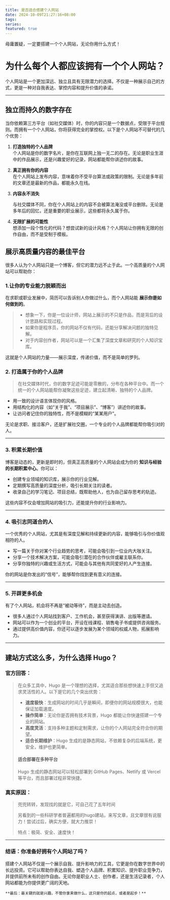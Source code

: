 ```yaml
---
title: 是否适合搭建个人网站
date: 2024-10-09T21:27:16+08:00
tags: 
series: 
featured: true
---
```

毋庸置疑，一定要搭建一个个人网站，无论你用什么方式！

<!--more-->

# 为什么每个人都应该拥有一个个人网站？

个人网站是一个更加深远、独立且具有无限潜力的选择。不仅是一种展示自己的方式，更是一种对自我表达、掌控内容和提升价值的承诺。

---

## **独立而持久的数字存在**

当你依赖第三方平台（如社交媒体）时，你的内容只是一个数据点，受限于平台规则。而拥有一个个人网站，你将获得完全的掌控权。以下是个人网站不可替代的几个优势：

1. **打造独特的个人品牌**  
   个人网站是你的数字名片，是你在互联网上独一无二的存在。无论是职业生涯中的作品展示，还是兴趣爱好的记录，网站都能帮你讲述你的故事。

2. **真正拥有你的内容**  
   在个人网站上发布内容，意味着你不受平台算法或政策的限制。无论是多年前的文章还是最新的作品，都能永久在线。

2. **内容永不消失**
   
   与社交媒体不同，你在个人网站上的内容不会被算法淹没或平台删除。无论是多年后的回忆，还是重要的职业展示，这些都将永久属于你。
   
3. **无限扩展的可能性**  
   想添加一段个性化的代码？想尝试新的设计风格？个人网站让你拥有无限的创作自由，而不是受制于模板。



## **展示高质量内容的最佳平台**

很多人认为个人网站只是一个博客，但它的潜力远不止于此。一个高质量的个人网站可以帮助你：

### **1.让你的专业能力脱颖而出**  

在求职或职业发展中，简历可以告诉别人你做过什么，而个人网站能 **展示你是如何做到的**。  

> - 想象一下，你是一位设计师，网站上展示的不只是作品，而是背后的设计思路和实现过程。  
> - 如果你是程序员，你的网站不仅有代码，还能分享解决问题的独特见解。  
> - 对于内容创作者，网站可以是一个汇集了深度文章和研究的个人知识宝库。

这就是个人网站的力量——展示深度，传递价值，而不是简单的罗列。

### **2. 打造属于你的个人品牌**

> 在社交媒体时代，你的数字足迹可能是零散的，分布在各种平台中。而一个统一的个人网站能帮你凝聚这些足迹，建立起清晰、独特的个人品牌。

- 用一致的设计语言体现你的风格。
- 用结构化的内容（如“关于我”、“项目展示”、“博客”）讲述你的故事。
- 让访问者记住你的独特性，而不是模糊的“某某用户”。

无论是求职、接洽客户，还是扩展社交圈，一个专业的个人品牌都能帮你吸引对的人。

------

### **3. 积累长期价值**

博客是动态的，更新是即时的，但真正高质量的个人网站会成为你的 **知识与经验的长期积累中心**。你可以：

- 创建专业领域的知识库，展示你的行业见解。
- 定期撰写高质量的深度分析，吸引长期关注的读者。
- 收录自己的学习笔记、项目总结，既帮助他人，也为自己留存思考的轨迹。

这些内容不仅会增加网站的吸引力，还能提升你的行业影响力。

------

### **4. 吸引志同道合的人**

一个优秀的个人网站，尤其是有深度见解和持续更新的内容，能够吸引与你价值观相符的人。

- 写一篇关于你对某个行业趋势的思考，可能会吸引到一位业内大咖关注。
- 分享一个技术解决方案，可能会吸引潜在的合作伙伴或雇主联系你。
- 分享你独特的兴趣或生活方式，可能会与其他有共同爱好的人产生连接。

你的网站是你发出的“信号”，能够帮你找到更有意义的连接。

------

### **5. 开辟更多机会**

有了个人网站，机会将不再是“被动等待”，而是主动去创造。

- 很多人通过个人网站找到客户、工作机会，甚至获得演讲、出版等邀请。
- 网站可以作为一个创业的平台，开设在线课程、销售电子书或提供咨询服务。
- 通过提供高价值内容，你还可以逐步发展为某个领域的权威人物，拓展影响力。

---

## **建站方式这么多，为什么选择 Hugo？**

### 官方回答：

> 在众多工具中，Hugo 是一个理想的选择，尤其适合那些想快速上手但又追求灵活性的人。以下是它的几个突出优势：
>
> - **速度极快**：生成网站的时间几乎是瞬间，即便你的网站规模很大，也能保证加载速度。
> - **操作简单**：无论你是否拥有技术背景，Hugo 都能让你快速搭建一个专业的网站。
> - **高度灵活**：支持多种主题和定制需求，让你的个人网站完全符合你的期望。
> - **适合长期维护**：Hugo 生成的是静态网站，不依赖复杂的后端系统，更安全，维护也更简单。
>
> #### **适合部署在多种平台**  
>
> Hugo 生成的静态网站可以轻松部署到 GitHub Pages、Netlify 或 Vercel 等平台，而且部署过程非常快捷。

### 真实原因：

> 兜兜转转，发现找的就是它，可自己花了五年时间
>
> 另看到的一些科研学者普遍都用的hugo建站，来写文章，且文章很有说服力！尝试过后，确实方便，就大力推崇！
>
> 特点：极简、安全、速度快！

---

### **结语：你准备好拥有个人网站了吗？**

搭建个人网站不仅是一个展示自我、提升影响力的工具，它更是你在数字世界中的长远投资。它可以帮助你表达自我、塑造个人品牌、积累知识、提升职业竞争力，并提供前所未有的创作自由。无论你是职业人士、创作者，还是生活记录者，个人网站都能为你提供更广阔的天地。



`**最后：最关键的就是兴趣，不管你拿来做什么，这只是你的起点，或者是起步！**`
